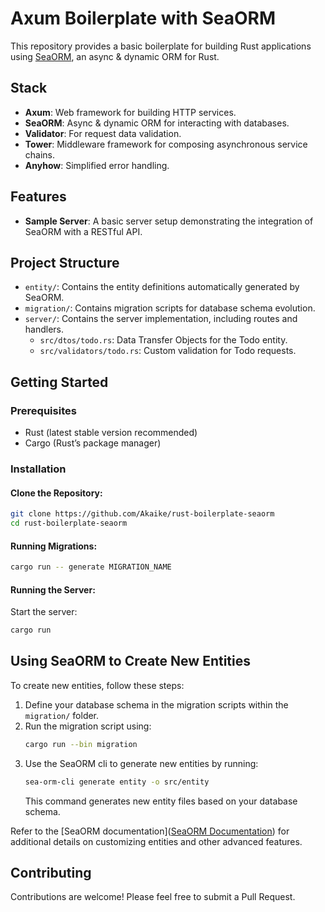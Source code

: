 # Axum Boilerplate with SeaORM

This repository provides a basic boilerplate for building Rust applications using [SeaORM](https://www.sea-ql.org/SeaORM/), an async & dynamic ORM for Rust.

## Stack
- **Axum**: Web framework for building HTTP services.
- **SeaORM**: Async & dynamic ORM for interacting with databases.
- **Validator**: For request data validation.
- **Tower**: Middleware framework for composing asynchronous service chains.
- **Anyhow**: Simplified error handling.

## Features
- **Sample Server**: A basic server setup demonstrating the integration of SeaORM with a RESTful API.

## Project Structure
- `entity/`: Contains the entity definitions automatically generated by SeaORM.
- `migration/`: Contains migration scripts for database schema evolution.
- `server/`: Contains the server implementation, including routes and handlers.
  - `src/dtos/todo.rs`: Data Transfer Objects for the Todo entity.
  - `src/validators/todo.rs`: Custom validation for Todo requests.

## Getting Started

### Prerequisites
- Rust (latest stable version recommended)
- Cargo (Rust’s package manager)

### Installation

#### Clone the Repository:
```bash
git clone https://github.com/Akaike/rust-boilerplate-seaorm
cd rust-boilerplate-seaorm
```

#### Running Migrations:
```bash
cargo run -- generate MIGRATION_NAME
```

#### Running the Server:
Start the server:
```bash
cargo run
```

## Using SeaORM to Create New Entities
To create new entities, follow these steps:
1. Define your database schema in the migration scripts within the `migration/` folder.
2. Run the migration script using:
   ```bash
   cargo run --bin migration
   ```
3. Use the SeaORM cli to generate new entities by running:
   ```bash
   sea-orm-cli generate entity -o src/entity
   ```
   This command generates new entity files based on your database schema.

Refer to the [SeaORM documentation]([SeaORM Documentation](https://www.sea-ql.org/SeaORM/docs/migration/writing-migration/)) for additional details on customizing entities and other advanced features.

## Contributing
Contributions are welcome! Please feel free to submit a Pull Request.
